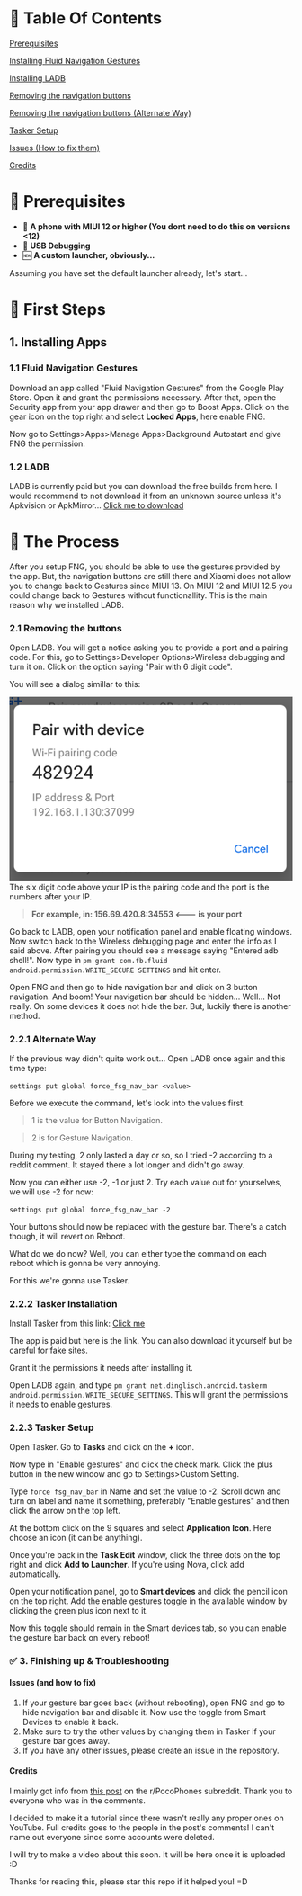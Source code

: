 # 🏓 Table Of Contents
[Prerequisites](https://github.com/alluxd/miui-nav-bar/blob/main/README.md#-prerequisites)

[Installing Fluid Navigation Gestures](https://github.com/alluxd/miui-nav-bar/blob/main/README.md#11-fluid-navigation-gestures)

[Installing LADB](https://github.com/alluxd/miui-nav-bar/blob/main/README.md#12-ladb)

[Removing the navigation buttons](https://github.com/alluxd/miui-nav-bar/blob/main/README.md#21-removing-the-buttons)

[Removing the navigation buttons (Alternate Way)](https://github.com/alluxd/miui-nav-bar/blob/main/README.md#221-alternate-way)

[Tasker Setup](https://github.com/alluxd/miui-nav-bar/blob/main/README.md#223-tasker-setup)

[Issues (How to fix them)](https://github.com/alluxd/miui-nav-bar/blob/main/README.md#issues-and-how-to-fix)

[Credits](https://github.com/alluxd/miui-nav-bar/blob/main/README.md#-credits)

# 🚀 Prerequisites
- 📱 **A phone with MIUI 12 or higher (You dont need to do this on versions <12)**
- 📁 **USB Debugging**
- 🆕 **A custom launcher, obviously...**

Assuming you have set the default launcher already, let's start...


# 🥇 First Steps
## 1. Installing Apps

### 1.1 Fluid Navigation Gestures
Download an app called "Fluid Navigation Gestures" from the Google Play Store. 
Open it and grant the permissions necessary. After that, open the Security app from your app drawer
and then go to Boost Apps. Click on the gear icon on the top right and select **Locked Apps**, here enable FNG.

Now go to Settings>Apps>Manage Apps>Background Autostart and give FNG the permission.

### 1.2 LADB 

LADB is currently paid but you can download the free builds from here. I would recommend to not download it from an unknown source unless it's Apkvision or ApkMirror...
[Click me to download](https://github.com/hyperio546/ladb-builds/releases/tag/v2.3.1)


# 🥈 The Process

After you setup FNG, you should be able to use the gestures provided by the app. But, the navigation buttons are still there and Xiaomi
does not allow you to change back to Gestures since MIUI 13. On MIUI 12 and MIUI 12.5 you could change back to Gestures without functionallity. 
This is the main reason why we installed LADB. 

### 2.1 Removing the buttons

Open LADB. You will get a notice asking you to provide a port and a pairing code.
For this, go to Settings>Developer Options>Wireless debugging and turn it on.
Click on the option saying "Pair with 6 digit code". 

You will see a dialog simillar to this:


 ![WDD](/images/wirelessdebugging.png)
 The six digit code above your IP is the pairing code and the port is the numbers after your IP.
 
 > **For example, in: 156.69.420.8:34553 <--- is your port**

 Go back to LADB, open your notification panel and enable floating windows.
 Now switch back to the Wireless debugging page and enter the info as I said above. After pairing you should see a message
 saying "Entered adb shell!". Now type in ``pm grant com.fb.fluid android.permission.WRITE_SECURE SETTINGS`` and hit enter.

 Open FNG and then go to hide navigation bar and click on 3 button navigation. And boom! Your navigation bar should be hidden... Well... Not really. On 
 some devices it does not hide the bar. But, luckily there is another method.

 ### 2.2.1 Alternate Way

If the previous way didn't quite work out... Open LADB once again and this time type:

``settings put global force_fsg_nav_bar <value>``

Before we execute the command, let's look into the values first.

> 1 is the value for Button Navigation.

> 2 is for Gesture Navigation. 


During my testing, 2 only lasted a day or so, so I tried -2 according to a reddit comment. It stayed there a lot longer and didn't go away.

Now you can either use -2, -1 or just 2. Try each value out for yourselves, we will use -2 for now:


``settings put global force_fsg_nav_bar -2``


Your buttons should now be replaced with the gesture bar. There's a catch though, it will revert on Reboot. 

What do we do now? Well, you can either type the command on each reboot which is gonna be very annoying. 

For this we're gonna use Tasker.

### 2.2.2 Tasker Installation

Install Tasker from this link: [Click me](https://drive.google.com/file/d/1NQ78QyO3kIeepoISMb_PJudaPnGy8DPa/view?usp=sharing)

The app is paid but here is the link. You can also download it yourself but be careful for fake sites.

Grant it the permissions it needs after installing it. 

Open LADB again, and type ``pm grant net.dinglisch.android.taskerm android.permission.WRITE_SECURE_SETTINGS``. This will grant the permissions it needs to 
enable gestures.

### 2.2.3 Tasker Setup

Open Tasker. Go to **Tasks** and click on the **+** icon. 

Now type in "Enable gestures" and click the check mark. Click the plus button in the new window and go to Settings>Custom Setting.

Type ``force fsg_nav_bar`` in Name and set the value to -2. Scroll down and turn on label and name it
something, preferably "Enable gestures" and then click the arrow on the top left. 

At the bottom click on the 9 squares and select **Application Icon**. Here choose an icon (it can be anything).

Once you're back in the **Task Edit** window, click the three dots on the top right and click **Add to Launcher**. If you're using Nova, click add automatically.

Open your notification panel, go to **Smart devices** and click the pencil icon on the top right. Add the enable gestures toggle in the available window by clicking the green plus icon next to it.

Now this toggle should remain in the Smart devices tab, so you can enable the gesture bar back on every reboot!

### ✅ 3. Finishing up & Troubleshooting

#### Issues (and how to fix)
1. If your gesture bar goes back (without rebooting), open FNG and go to hide navigation bar and disable it. Now use the toggle from Smart Devices to enable it back.
2. Make sure to try the other values by changing them in Tasker if your gesture bar goes away.
3. If you have any other issues, please create an issue in the repository.


#### Credits
I mainly got info from [this post](https://www.reddit.com/r/PocoPhones/comments/11vfhb8/fyi_miui_14_forces_you_to_use_poco_launcher_to/) on the r/PocoPhones subreddit. Thank you to everyone who was in the comments.

I decided to make it a tutorial since there wasn't really any proper ones on YouTube. Full credits goes to the people
in the post's comments! I can't name out everyone since some accounts were deleted.

I will try to make a video about this soon. It will be here once it is uploaded :D


Thanks for reading this, please star this repo if it helped you! =D
